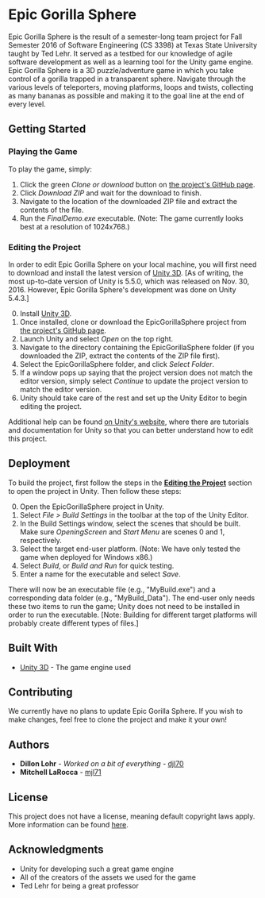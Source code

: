 # Epic Gorilla Sphere

Epic Gorilla Sphere is the result of a semester-long team project for Fall Semester 2016 of Software Engineering (CS 3398) at Texas State University taught by Ted Lehr.
It served as a testbed for our knowledge of agile software development as well as a learning tool for the Unity game engine. 
Epic Gorilla Sphere is a 3D puzzle/adventure game in which you take control of a gorilla trapped in a transparent sphere.
Navigate through the various levels of teleporters, moving platforms, loops and twists, collecting as many bananas as possible and making it to the goal line at the end of every level. 

## Getting Started

### Playing the Game

To play the game, simply:

1. Click the green *Clone or download* button on [the project's GitHub page](https://github.com/CS3398-Cobalt-Salutations/EpicGorillaSphere).
2. Click *Download ZIP* and wait for the download to finish.
3. Navigate to the location of the downloaded ZIP file and extract the contents of the file.
4. Run the *FinalDemo.exe* executable. (Note: The game currently looks best at a resolution of 1024x768.)

### Editing the Project

In order to edit Epic Gorilla Sphere on your local machine, you will first need to download and install the latest version of [Unity 3D](https://unity3d.com/get-unity/download).
[As of writing, the most up-to-date version of Unity is 5.5.0, which was released on Nov. 30, 2016. However, Epic Gorilla Sphere's development was done on Unity 5.4.3.]

0. Install [Unity 3D](https://unity3d.com/get-unity/download).
1. Once installed, clone or download the EpicGorillaSphere project from [the project's GitHub page](https://github.com/CS3398-Cobalt-Salutations/EpicGorillaSphere).
2. Launch Unity and select *Open* on the top right.
3. Navigate to the directory containing the EpicGorillaSphere folder (if you downloaded the ZIP, extract the contents of the ZIP file first).
4. Select the EpicGorillaSphere folder, and click *Select Folder*.
5. If a window pops up saying that the project version does not match the editor version, simply select *Continue* to update the project version to match the editor version.
6. Unity should take care of the rest and set up the Unity Editor to begin editing the project.

Additional help can be found [on Unity's website](https://unity3d.com/learn), where there are tutorials and documentation for Unity so that you can better understand how to edit this project.

## Deployment

To build the project, first follow the steps in the [**Editing the Project**](https://github.com/CS3398-Cobalt-Salutations/EpicGorillaSphere#editing-the-project) section to open the project in Unity. Then follow these steps:

0. Open the EpicGorillaSphere project in Unity.
1. Select *File > Build Settings* in the toolbar at the top of the Unity Editor.
2. In the Build Settings window, select the scenes that should be built. Make sure *OpeningScreen* and *Start Menu* are scenes 0 and 1, respectively.
3. Select the target end-user platform. (Note: We have only tested the game when deployed for Windows x86.)
4. Select *Build*, or *Build and Run* for quick testing.
5. Enter a name for the executable and select *Save*.

There will now be an executable file (e.g., "MyBuild.exe") and a corresponding data folder (e.g., "MyBuild_Data"). The end-user only needs these two items to run the game; Unity does not need to be installed in order to run the executable.
[Note: Building for different target platforms will probably create different types of files.]

## Built With

* [Unity 3D](https://unity3d.com/) - The game engine used

## Contributing

We currently have no plans to update Epic Gorilla Sphere. If you wish to make changes, feel free to clone the project and make it your own!

## Authors

* **Dillon Lohr** - *Worked on a bit of everything* - [djl70](https://github.com/djl70)
* **Mitchell LaRocca** - [mjl71](https://github.com/mjl71)

## License

This project does not have a license, meaning default copyright laws apply. More information can be found [here](https://help.github.com/articles/open-source-licensing/).

## Acknowledgments

* Unity for developing such a great game engine
* All of the creators of the assets we used for the game
* Ted Lehr for being a great professor
